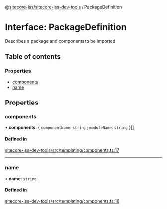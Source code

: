 [@sitecore-jss/sitecore-jss-dev-tools](../README.md) / PackageDefinition

# Interface: PackageDefinition

Describes a package and components to be imported

## Table of contents

### Properties

- [components](PackageDefinition.md#components)
- [name](PackageDefinition.md#name)

## Properties

### components

• **components**: \{ `componentName`: `string` ; `moduleName`: `string` }[]

#### Defined in

[sitecore-jss-dev-tools/src/templating/components.ts:17](https://github.com/Sitecore/jss/blob/1e6cbdd9f/packages/sitecore-jss-dev-tools/src/templating/components.ts#L17)

---

### name

• **name**: `string`

#### Defined in

[sitecore-jss-dev-tools/src/templating/components.ts:16](https://github.com/Sitecore/jss/blob/1e6cbdd9f/packages/sitecore-jss-dev-tools/src/templating/components.ts#L16)
